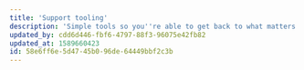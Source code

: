 ```yaml
---
title: 'Support tooling'
description: 'Simple tools so you''re able to get back to what matters. Training your people.'
updated_by: cdd6d446-fbf6-4797-88f3-96075e42fb82
updated_at: 1589660423
id: 58e6ff6e-5d47-45b0-96de-64449bbf2c3b
---
```

